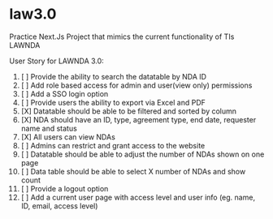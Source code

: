 # law3.0
Practice Next.Js Project that mimics the current functionality of TIs LAWNDA

User Story for LAWNDA 3.0:

1. [ ] Provide the ability to search the datatable by NDA ID
2. [ ] Add role based access for admin and user(view only) permissions
3. [ ] Add a SSO login option
4. [ ] Provide users the ability to export via Excel and PDF
5. [X] Datatable should be able to be filtered and sorted by column
6. [X] NDA should have an ID, type, agreement type, end date, requester name and status
7. [X] All users can view NDAs
8. [ ] Admins can restrict and grant access to the website
9. [ ] Datatable should be able to adjust the number of NDAs shown on one page
10. [ ] Data table should be able to select X number of NDAs and show count
11. [ ] Provide a logout option
12. [ ] Add a current user page with access level and user info (eg. name, ID, email, access level)


